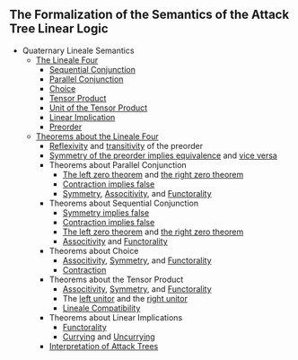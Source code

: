 The Formalization of the Semantics of the Attack Tree Linear Logic
-------------------------------------------------------------------

* Quaternary Lineale Semantics
  - [The Lineale Four](https://github.com/MonoidalAttackTrees/ATLL-Formalization/blob/master/lineale.agda)
    - [Sequential Conjunction](https://github.com/MonoidalAttackTrees/ATLL-Formalization/blob/master/lineale.agda#L77)
    - [Parallel Conjunction](https://github.com/MonoidalAttackTrees/ATLL-Formalization/blob/master/lineale.agda#L65)
    - [Choice](https://github.com/MonoidalAttackTrees/ATLL-Formalization/blob/master/lineale.agda#L53)
    - [Tensor Product](https://github.com/MonoidalAttackTrees/ATLL-Formalization/blob/master/lineale.agda#L26)
    - [Unit of the Tensor Product](https://github.com/MonoidalAttackTrees/ATLL-Formalization/blob/master/lineale.agda#L38)
    - [Linear Implication](https://github.com/MonoidalAttackTrees/ATLL-Formalization/blob/master/lineale.agda#L41)
    - [Preorder](https://github.com/MonoidalAttackTrees/ATLL-Formalization/blob/master/lineale.agda#L17)
  - [Theorems about the Lineale Four](https://github.com/MonoidalAttackTrees/ATLL-Formalization/blob/master/lineale-thms.agda)
    - [Reflexivity](https://github.com/MonoidalAttackTrees/ATLL-Formalization/blob/master/lineale-thms.agda#L6) and [transitivity](https://github.com/MonoidalAttackTrees/ATLL-Formalization/blob/master/lineale-thms.agda#L12) of the preorder
    - [Symmetry of the preorder implies equivalence](https://github.com/MonoidalAttackTrees/ATLL-Formalization/blob/master/lineale-thms.agda#L78) and [vice versa](https://github.com/MonoidalAttackTrees/ATLL-Formalization/blob/master/lineale-thms.agda#L96)
    - Theorems about Parallel Conjunction
      - [The left zero theorem](https://github.com/MonoidalAttackTrees/ATLL-Formalization/blob/master/lineale-thms.agda#L114) and [the right zero theorem](https://github.com/MonoidalAttackTrees/ATLL-Formalization/blob/master/lineale-thms.agda#L120)
      - [Contraction implies false](https://github.com/MonoidalAttackTrees/ATLL-Formalization/blob/master/lineale-thms.agda#L126)
      - [Symmetry](https://github.com/MonoidalAttackTrees/ATLL-Formalization/blob/master/lineale-thms.agda#L130), [Associtivity](https://github.com/MonoidalAttackTrees/ATLL-Formalization/blob/master/lineale-thms.agda#L148), and [Functorality](https://github.com/MonoidalAttackTrees/ATLL-Formalization/blob/master/lineale-thms.agda#L214)
    - Theorems about Sequential Conjunction
      - [Symmetry implies false](https://github.com/MonoidalAttackTrees/ATLL-Formalization/blob/master/lineale-thms.agda#L604)
      - [Contraction implies false](https://github.com/MonoidalAttackTrees/ATLL-Formalization/blob/master/lineale-thms.agda#L608)
      - [The left zero theorem](https://github.com/MonoidalAttackTrees/ATLL-Formalization/blob/master/lineale-thms.agda#L612) and [the right zero theorem](https://github.com/MonoidalAttackTrees/ATLL-Formalization/blob/master/lineale-thms.agda#L618)
      - [Associtivity](https://github.com/MonoidalAttackTrees/ATLL-Formalization/blob/master/lineale-thms.agda#L624) and [Functorality](https://github.com/MonoidalAttackTrees/ATLL-Formalization/blob/master/lineale-thms.agda#L690)      
    - Theorems about Choice
      - [Associtivity](https://github.com/MonoidalAttackTrees/ATLL-Formalization/blob/master/lineale-thms.agda#L1098), [Symmetry](https://github.com/MonoidalAttackTrees/ATLL-Formalization/blob/master/lineale-thms.agda#L1080), and [Functorality](https://github.com/MonoidalAttackTrees/ATLL-Formalization/blob/master/lineale-thms.agda#L1164)
      - [Contraction](https://github.com/MonoidalAttackTrees/ATLL-Formalization/blob/master/lineale-thms.agda#L1422)
    - Theorems about the Tensor Product
      - [Associtivity](https://github.com/MonoidalAttackTrees/ATLL-Formalization/blob/master/lineale-thms.agda#L1719), [Symmetry](https://github.com/MonoidalAttackTrees/ATLL-Formalization/blob/master/lineale-thms.agda#L1701), and [Functorality](https://github.com/MonoidalAttackTrees/ATLL-Formalization/blob/master/lineale-thms.agda#L1428)
      - The [left unitor](https://github.com/MonoidalAttackTrees/ATLL-Formalization/blob/master/lineale-thms.agda#L1689) and the [right unitor](https://github.com/MonoidalAttackTrees/ATLL-Formalization/blob/master/lineale-thms.agda#L1695)
      - [Lineale Compatibility](https://github.com/MonoidalAttackTrees/ATLL-Formalization/blob/master/lineale-thms.agda#L1686)
    - Theorems about Linear Implications
      - [Functorality](https://github.com/MonoidalAttackTrees/ATLL-Formalization/blob/master/lineale-thms.agda#L1785)
      - [Currying](https://github.com/MonoidalAttackTrees/ATLL-Formalization/blob/master/lineale-thms.agda#L2042) and [Uncurrying](https://github.com/MonoidalAttackTrees/ATLL-Formalization/blob/master/lineale-thms.agda#L2109)
    - [Interpretation of Attack Trees]()
      